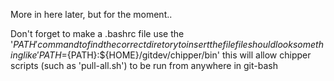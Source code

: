 More in here later, but for the moment..

Don't forget to make a .bashrc file
use the '$PATH' command to find the correct diretory to insert the file
file should look something like 'PATH=${PATH}:${HOME}/gitdev/chipper/bin'
this will allow chipper scripts (such as 'pull-all.sh') to be run from anywhere in git-bash

